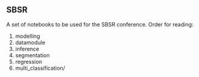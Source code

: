 ## SBSR
A set of notebooks to be used for the SBSR conference. 
Order for reading:
1. modelling
2. datamodule
3. inference
4. segmentation
5. regression
6. multi_classification/

